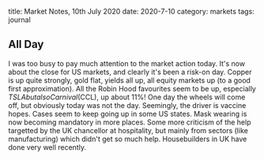 title: Market Notes, 10th July 2020
date: 2020-7-10
category: markets
tags: journal


## All Day

I was too busy to pay much attention to the market action today. 
It's now about the close for US markets, and clearly it's been a risk-on day.
Copper is up quite strongly, gold flat, yields all up, all equity markets up (to a good first approximation).
All the Robin Hood favourites seem to be up, especially $TSLA but also Carnival ($CCL), up about 11%!
One day the wheels will come off, but obviously today was not the day.
Seemingly, the driver is vaccine hopes.
Cases seem to keep going up in some US states.
Mask wearing is now becoming mandatory in more places.
Some more criticism of the help targetted by the UK chancellor at hospitality,
but mainly from sectors (like manufacturing) which didn't get so much help.
Housebuilders in UK have done very well recently.

